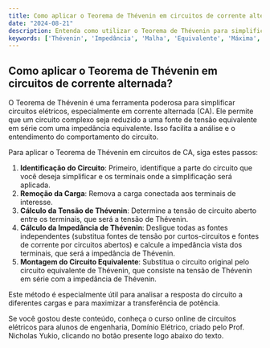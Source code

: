 ```yaml
---
title: Como aplicar o Teorema de Thévenin em circuitos de corrente alternada?
date: "2024-08-21"
description: Entenda como utilizar o Teorema de Thévenin para simplificar circuitos de corrente alternada.
keywords: ['Thévenin', 'Impedância', 'Malha', 'Equivalente', 'Máxima', 'Média', 'Impedância']
---
```


## Como aplicar o Teorema de Thévenin em circuitos de corrente alternada?

O Teorema de Thévenin é uma ferramenta poderosa para simplificar circuitos elétricos, especialmente em corrente alternada (CA). Ele permite que um circuito complexo seja reduzido a uma fonte de tensão equivalente em série com uma impedância equivalente. Isso facilita a análise e o entendimento do comportamento do circuito.

Para aplicar o Teorema de Thévenin em circuitos de CA, siga estes passos:

1. **Identificação do Circuito**: Primeiro, identifique a parte do circuito que você deseja simplificar e os terminais onde a simplificação será aplicada.
2. **Remoção da Carga**: Remova a carga conectada aos terminais de interesse.
3. **Cálculo da Tensão de Thévenin**: Determine a tensão de circuito aberto entre os terminais, que será a tensão de Thévenin.
4. **Cálculo da Impedância de Thévenin**: Desligue todas as fontes independentes (substitua fontes de tensão por curtos-circuitos e fontes de corrente por circuitos abertos) e calcule a impedância vista dos terminais, que será a impedância de Thévenin.
5. **Montagem do Circuito Equivalente**: Substitua o circuito original pelo circuito equivalente de Thévenin, que consiste na tensão de Thévenin em série com a impedância de Thévenin.

Este método é especialmente útil para analisar a resposta do circuito a diferentes cargas e para maximizar a transferência de potência.

Se você gostou deste conteúdo, conheça o curso online de circuitos elétricos para alunos de engenharia, Domínio Elétrico, criado pelo Prof. Nicholas Yukio, clicando no botão presente logo abaixo do texto.